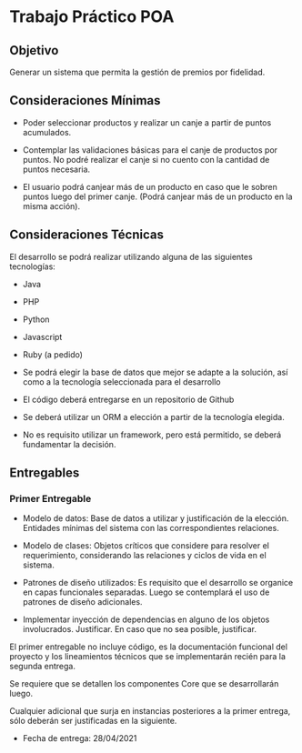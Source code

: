 # Trabajo Práctico POA

## Objetivo

Generar un sistema que permita la gestión de premios por fidelidad.

## Consideraciones Mínimas

- Poder seleccionar productos y realizar un canje a partir de puntos acumulados.

- Contemplar las validaciones básicas para el canje de productos por puntos. No podré realizar el canje si no cuento con la cantidad de puntos necesaria.

- El usuario podrá canjear más de un producto en caso que le sobren puntos luego del primer canje. (Podrá canjear más de un producto en la misma acción).

## Consideraciones Técnicas

El desarrollo se podrá realizar utilizando alguna de las siguientes tecnologías:

- Java

- PHP

- Python

- Javascript

- Ruby (a pedido)

- Se podrá elegir la base de datos que mejor se adapte a la solución, así como a la tecnología seleccionada para el desarrollo

- El código deberá entregarse en un repositorio de Github

- Se deberá utilizar un ORM a elección a partir de la tecnología elegida.

- No es requisito utilizar un framework, pero está permitido, se deberá fundamentar la decisión.

## Entregables

### Primer Entregable

- Modelo de datos: Base de datos a utilizar y justificación de la elección. Entidades mínimas del sistema con las correspondientes relaciones.

- Modelo de clases: Objetos críticos que considere para resolver el requerimiento, considerando las relaciones y ciclos de vida en el sistema.

- Patrones de diseño utilizados: Es requisito que el desarrollo se organice en capas funcionales separadas. Luego se contemplará el uso de patrones de diseño adicionales.

- Implementar inyección de dependencias en alguno de los objetos involucrados. Justificar. En caso que no sea posible, justificar.

El primer entregable no incluye código, es la documentación funcional del proyecto y los lineamientos técnicos que se implementarán recién para la segunda entrega.

Se requiere que se detallen los componentes Core que se desarrollarán luego.

Cualquier adicional que surja en instancias posteriores a la primer entrega, sólo deberán ser justificadas en la siguiente.

- Fecha de entrega: 28/04/2021
